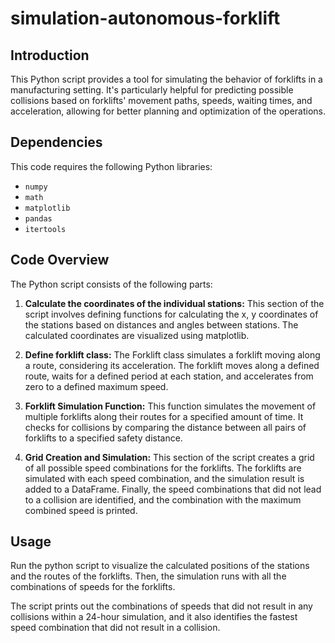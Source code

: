 # simulation-autonomous-forklift

## Introduction

This Python script provides a tool for simulating the behavior of forklifts in a manufacturing setting. It's particularly helpful for predicting possible collisions based on forklifts' movement paths, speeds, waiting times, and acceleration, allowing for better planning and optimization of the operations.

## Dependencies

This code requires the following Python libraries:

- `numpy`
- `math`
- `matplotlib`
- `pandas`
- `itertools`

## Code Overview

The Python script consists of the following parts:

1. **Calculate the coordinates of the individual stations:** This section of the script involves defining functions for calculating the x, y coordinates of the stations based on distances and angles between stations. The calculated coordinates are visualized using matplotlib.

2. **Define forklift class:** The Forklift class simulates a forklift moving along a route, considering its acceleration. The forklift moves along a defined route, waits for a defined period at each station, and accelerates from zero to a defined maximum speed.

3. **Forklift Simulation Function:** This function simulates the movement of multiple forklifts along their routes for a specified amount of time. It checks for collisions by comparing the distance between all pairs of forklifts to a specified safety distance.

4. **Grid Creation and Simulation:** This section of the script creates a grid of all possible speed combinations for the forklifts. The forklifts are simulated with each speed combination, and the simulation result is added to a DataFrame. Finally, the speed combinations that did not lead to a collision are identified, and the combination with the maximum combined speed is printed.

## Usage

Run the python script to visualize the calculated positions of the stations and the routes of the forklifts. Then, the simulation runs with all the combinations of speeds for the forklifts. 

The script prints out the combinations of speeds that did not result in any collisions within a 24-hour simulation, and it also identifies the fastest speed combination that did not result in a collision.
